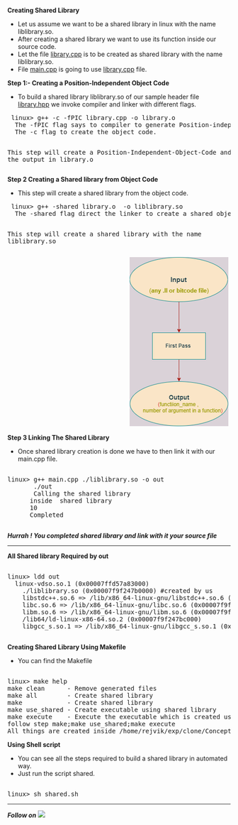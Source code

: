 **Creating Shared Library**
- Let us assume we want to be a shared library in linux with the name liblibrary.so.
- After creating a shared library we want to use its function inside our source code.
- Let the file [library.cpp](https://github.com/aabhinavg/Concept/tree/main/Shared/library.cpp) is to 
  be created as shared library with the name liblibrary.so.
- File [main.cpp](https://github.com/aabhinavg/Concept/tree/main/Shared/main.cpp) is going to use [library.cpp](https://github.com/aabhinavg/Concept/tree/main/Shared/library.cpp) file.


**Step 1:- Creating a Position-Independent Object Code**
- To build a shared library liblibrary.so of our sample header file [library.hpp](https://github.com/aabhinavg/Concept/tree/main/Shared/library.hpp) we invoke compiler and linker with different flags.
<div class="highlight-c notranslate"><div class="highlight"><pre><span></span><span class="cp"> linux> g++ -c -fPIC library.cpp -o library.o
  The -fPIC flag says to compiler to generate Position-independent-Code 
  The -c flag to create the object code.
  
  This step will create a Position-Independent-Object-Code and store the output in library.o</pre></span>

**Step 2 Creating a Shared library from Object Code**
- This step will create a shared library from the object code.
<div class="highlight-c notranslate"><div class="highlight"><pre><span></span><span class="cp"> linux> g++ -shared library.o  -o liblibrary.so
  The -shared flag direct the linker to create a shared object file.We will link it to our main.cpp file 
  
  This step will create a shared library with the name liblibrary.so</pre></span>


&nbsp;&nbsp;&nbsp;&nbsp;&nbsp;&nbsp;&nbsp;&nbsp;&nbsp;&nbsp;&nbsp;&nbsp;&nbsp;&nbsp;&nbsp;&nbsp;&nbsp;&nbsp;&nbsp;&nbsp;&nbsp;&nbsp;&nbsp;&nbsp;&nbsp;&nbsp;&nbsp;&nbsp;&nbsp;&nbsp;&nbsp;&nbsp;&nbsp;&nbsp;&nbsp;&nbsp;&nbsp;&nbsp;&nbsp;&nbsp;&nbsp;&nbsp;&nbsp;&nbsp;&nbsp;&nbsp;&nbsp;&nbsp;&nbsp;&nbsp;&nbsp;&nbsp;&nbsp;&nbsp;&nbsp;&nbsp;&nbsp;&nbsp;&nbsp;&nbsp;&nbsp;&nbsp;&nbsp;&nbsp;&nbsp;&nbsp;&nbsp;&nbsp;&nbsp; ![Input_Output](https://github.com/aabhinavg/LLVM_Passes/blob/main/1stPass/llvm_first_pass.png)




**Step 3 Linking The Shared Library**
- Once shared library creation is done we have to then link it with our main.cpp file.

<div class="highlight-c notranslate"><div class="highlight"><pre><span></span><span class="cp">
linux> g++ main.cpp ./liblibrary.so -o out
       ./out
       Calling the shared library
      inside  shared library
      10
      Completed
      </pre></span>
      
***Hurrah ! You completed shared library and link with it your source file***

____________________________________________________________________________________________________

**All Shared library Required by out**
<div class="highlight-c notranslate"><div class="highlight"><pre><span></span><span class="cp">
linux> ldd out
  linux-vdso.so.1 (0x00007ffd57a83000)
	./liblibrary.so (0x00007f9f247b0000) #created by us
	libstdc++.so.6 => /lib/x86_64-linux-gnu/libstdc++.so.6 (0x00007f9f24577000)
	libc.so.6 => /lib/x86_64-linux-gnu/libc.so.6 (0x00007f9f2434f000)
	libm.so.6 => /lib/x86_64-linux-gnu/libm.so.6 (0x00007f9f24268000)
	/lib64/ld-linux-x86-64.so.2 (0x00007f9f247bc000)
	libgcc_s.so.1 => /lib/x86_64-linux-gnu/libgcc_s.so.1 (0x00007f9f24248000)
    </pre></span>

  
**Creating Shared Library Using Makefile**
- You can find the Makefile
<div class="highlight-c notranslate"><div class="highlight"><pre><span></span><span class="cp">
linux> make help
make clean      - Remove generated files
make all        - Create shared library
make            - Create shared library
make use_shared - Create executable using shared library
make execute    - Execute the executable which is created using shared library
follow step make;make use_shared;make execute
All things are created inside /home/rejvik/exp/clone/Concept/Shared/binaries</pre></span>

**Using Shell script**
- You can see all the steps required to build a shared library in automated way.
- Just run the script shared.
<div class="highlight-c notranslate"><div class="highlight"><pre><span></span><span class="cp">
linux> sh shared.sh</pre></span>

___________________________________________________________________

*****Follow on*****
[<img src="https://img.shields.io/badge/LinkedIn-0077B5?style=for-the-badge&logo=linkedin&logoColor=white">](https://www.linkedin.com/in/abhinav-tiwari-040894148)
 








